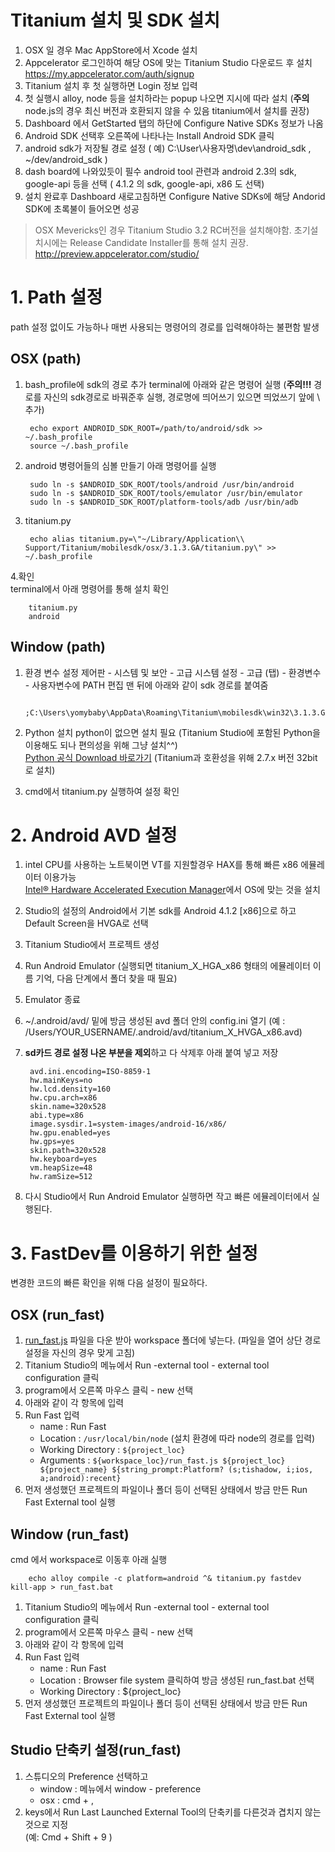 # Titanium 설치 및 SDK 설치
1. OSX 일 경우 Mac AppStore에서 Xcode 설치
1. Appcelerator 로그인하여 해당 OS에 맞는  Titanium Studio 다운로드 후 설치
https://my.appcelerator.com/auth/signup
1. Titanium 설치 후 첫 실행하면 Login 정보 입력
1. 첫 실행시 alloy, node 등을 설치하라는 popup 나오면 지시에 따라 설치 (**주의** node.js의 경우 최신 버전과 호환되지 않을 수 있음 titanium에서 설치를 권장)
1. Dashboard 에서 GetStarted 탭의 하단에 Configure Native SDKs 정보가 나옴
1. Android SDK 선택후 오른쪽에 나타나는 Install Android SDK 클릭
1. android sdk가 저장될 경로 설정 ( 예) C:\User\사용자명\dev\android_sdk , ~/dev/android_sdk )
1. dash board에 나와있듯이 필수 android tool 관련과 android 2.3의 sdk, google-api 등을 선택 (  4.1.2 의 sdk, google-api, x86 도 선택)
1. 설치 완료후 Dashboard 새로고침하면 Configure Native SDKs에 해당 Andorid SDK에 초록불이 들어오면 성공

> OSX Mevericks인 경우 Titanium Studio 3.2 RC버전을 설치해야함. 초기설치시에는 Release Candidate Installer를 통해 설치 권장. http://preview.appcelerator.com/studio/

# 1. Path 설정
path 설정 없이도 가능하나 매번 사용되는 명령어의 경로를 입력해야하는 불편함 발생

## OSX (path)

1. bash_profile에 sdk의 경로 추가
terminal에 아래와 같은 명령어 실행 (**주의!!!** 경로를 자신의 sdk경로로 바꿔준후 실행, 경로명에 띄어쓰기 있으면 띄었쓰기 앞에 \ 추가)

		echo export ANDROID_SDK_ROOT=/path/to/android/sdk >> ~/.bash_profile
		source ~/.bash_profile

2. android 병령어들의 심볼 만들기
아래 명령어를 실행

		sudo ln -s $ANDROID_SDK_ROOT/tools/android /usr/bin/android
		sudo ln -s $ANDROID_SDK_ROOT/tools/emulator /usr/bin/emulator
		sudo ln -s $ANDROID_SDK_ROOT/platform-tools/adb /usr/bin/adb
3. titanium.py 

		echo alias titanium.py=\"~/Library/Application\\ Support/Titanium/mobilesdk/osx/3.1.3.GA/titanium.py\" >> ~/.bash_profile
4.확인  
terminal에서 아래 명령어를 통해 설치 확인

		titanium.py
        android

## Window (path)

1. 환경 변수 설정
제어판 - 시스템 및 보안 - 고급 시스템 설정 - 고급 (탭) - 환경변수 - 사용자변수에 PATH 편집
맨 뒤에 아래와 같이 sdk 경로를 붙여줌

		;C:\Users\yomybaby\AppData\Roaming\Titanium\mobilesdk\win32\3.1.3.GA

1. Python 설치
python이 없으면 설치 필요 (Titanium Studio에 포함된 Python을 이용해도 되나 편의성을 위해 그냥 설치^^)  
[Python 공식 Download 바로가기](http://www.python.org/download/) (Titanium과 호환성을 위해 2.7.x 버전 32bit 로 설치)

1. cmd에서 titanium.py 실행하여 설정 확인


# 2. Android AVD 설정

1. intel CPU를 사용하는 노트북이면 VT를 지원할경우 HAX를 통해 빠른 x86 에뮬레이터 이용가능  
[Intel® Hardware Accelerated Execution Manager](http://software.intel.com/en-us/articles/intel-hardware-accelerated-execution-manager?page=4)에서 OS에 맞는 것을 설치
1. Studio의 설정의 Android에서 기본 sdk를 Android 4.1.2 [x86]으로 하고 Default Screen을  HVGA로 선택
1. Titanium Studio에서 프로젝트 생성
1. Run Android Emulator (실행되면 titanium_X_HGA_x86 형태의 에뮬레이터 이름 기억, 다음 단계에서 폴더 찾을 때 필요)
1. Emulator 종료 
1. ~/.android/avd/ 밑에 방금 생성된 avd 폴더 안의 config.ini 열기 (예 : /Users/YOUR_USERNAME/.android/avd/titanium_X_HVGA_x86.avd)
1. **sd카드 경로 설정 나온 부분을 제외**하고 다 삭제후 아래 붙여 넣고 저장

		avd.ini.encoding=ISO-8859-1
		hw.mainKeys=no
		hw.lcd.density=160
		hw.cpu.arch=x86
		skin.name=320x528
		abi.type=x86
		image.sysdir.1=system-images/android-16/x86/
		hw.gpu.enabled=yes
		hw.gps=yes
		skin.path=320x528
		hw.keyboard=yes
		vm.heapSize=48
		hw.ramSize=512

1. 다시 Studio에서 Run Android Emulator 실행하면 작고 빠른 에뮬레이터에서 실행된다.



# 3. FastDev를 이용하기 위한 설정
변경한 코드의 빠른 확인을 위해 다음 설정이 필요하다.

## OSX (run_fast)
1. [run_fast.js](https://gist.github.com/yomybaby/3e84a1bb4b26727ee2c0/raw/0d5b66e5f48d4db9f8f2b3ddf7354deea9c1e98f/run_fast.js) 파일을 다운 받아 workspace 폴더에 넣는다. (파일을 열어 상단 경로 설정을 자신의 경우 맞게 고침)
1. Titanium Studio의 메뉴에서 Run -external tool - external tool configuration  클릭
1.  program에서 오른쪽 마우스 클릭 - new 선택
1.  아래와 같이 각 항목에 입력
1. Run Fast 입력
	* name : Run Fast
	* Location : `/usr/local/bin/node` (설치 환경에 따라 node의 경로를 입력)
	* Working Directory : `${project_loc}`
	* Arguments : `${workspace_loc}/run_fast.js ${project_loc} ${project_name} ${string_prompt:Platform? (s;tishadow, i;ios, a;android):recent}`
1. 먼저 생성했던 프로젝트의 파일이나 폴더 등이 선택된 상태에서 방금 만든 Run Fast External tool 실행

## Window (run_fast)
cmd 에서 workspace로 이동후 아래 실행

		echo alloy compile -c platform=android ^& titanium.py fastdev kill-app > run_fast.bat

1. Titanium Studio의 메뉴에서 Run -external tool - external tool configuration  클릭
1.  program에서 오른쪽 마우스 클릭 - new 선택
1.  아래와 같이 각 항목에 입력
1. Run Fast 입력
	* name : Run Fast
	* Location : Browser file system 클릭하여 방금 생성된 run_fast.bat 선택
	* Working Directory : ${project_loc}
1. 먼저 생성했던 프로젝트의 파일이나 폴더 등이 선택된 상태에서 방금 만든 Run Fast External tool 실행

## Studio 단축키 설정(run_fast)
1. 스튜디오의 Preference 선택하고
	* window : 메뉴에서 window - preference
	* osx : cmd + ,
1. keys에서 Run Last Launched External Tool의 단축키를 다른것과 겹치지 않는 것으로 지정  
(예:  Cmd + Shift + 9 )
